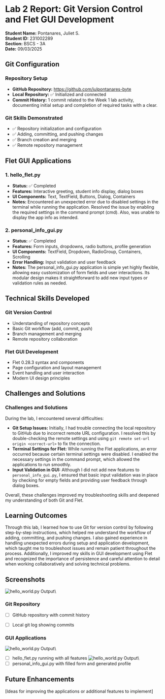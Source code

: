 # Lab 2 Report: Git Version Control and Flet GUI Development

**Student Name:** Pontanares, Juliet S.\
**Student ID:** 231002289\
**Section:** BSCS - 3A\
**Date:** 09/03/2025

## Git Configuration

### Repository Setup
- **GitHub Repository:** https://github.com/julpontanares-byte 
- **Local Repository:** ✅ Initialized and connected
- **Commit History:** 1 commit related to the Week 1 lab activity, documenting initial setup and completion of required tasks with a clear.

### Git Skills Demonstrated
- ✅ Repository initialization and configuration
- ✅ Adding, committing, and pushing changes
- ✅ Branch creation and merging
- ✅ Remote repository management

## Flet GUI Applications

### 1. hello_flet.py
- **Status:** ✅ Completed
- **Features:** Interactive greeting, student info display, dialog boxes
- **UI Components:** Text, TextField, Buttons, Dialog, Containers
- **Notes:** Encountered an unexpected error due to disabled settings in the terminal while running the application. Resolved the issue by enabling the required settings in the command prompt (cmd). Also, was unable to display the app info as intended.

### 2. personal_info_gui.py
- **Status:** ✅ Completed
- **Features:** Form inputs, dropdowns, radio buttons, profile generation
- **UI Components:** TextField, Dropdown, RadioGroup, Containers, Scrolling
- **Error Handling:** Input validation and user feedback
- **Notes:** The personal_info_gui.py application is simple yet highly flexible, allowing easy customization of form fields and user interactions. Its modular design makes it straightforward to add new input types or validation rules as needed.

## Technical Skills Developed

### Git Version Control
- Understanding of repository concepts
- Basic Git workflow (add, commit, push)
- Branch management and merging
- Remote repository collaboration

### Flet GUI Development
- Flet 0.28.3 syntax and components
- Page configuration and layout management
- Event handling and user interaction
- Modern UI design principles

## Challenges and Solutions

### Challenges and Solutions

During the lab, I encountered several difficulties:

- **Git Setup Issues:** Initially, I had trouble connecting the local repository to GitHub due to incorrect remote URL configuration. I resolved this by double-checking the remote settings and using `git remote set-url origin <correct-url>` to fix the connection.
- **Terminal Settings for Flet:** While running the Flet applications, an error occurred because certain terminal settings were disabled. I enabled the necessary settings in the command prompt, which allowed the applications to run smoothly.
- **Input Validation in GUI:** Although I did not add new features to `personal_info_gui.py`, I ensured that basic input validation was in place by checking for empty fields and providing user feedback through dialog boxes.

Overall, these challenges improved my troubleshooting skills and deepened my understanding of both Git and Flet.

## Learning Outcomes

Through this lab, I learned how to use Git for version control by following step-by-step instructions, which helped me understand the workflow of adding, committing, and pushing changes. I also gained experience in handling unexpected errors during setup and application development, which taught me to troubleshoot issues and remain patient throughout the process. Additionally, I improved my skills in GUI development using Flet and recognized the importance of persistence and careful attention to detail when working collaboratively and solving technical problems.

## Screenshots

![hello_world.py Output](lab1_screenshots/hello_world.png)\
### Git Repository
- [ ] GitHub repository with commit history
- [ ] Local git log showing commits


### GUI Applications
![hello_world.py Output](lab1_screenshots/hello_world.png)\
- [ ] hello_flet.py running with all features
![hello_world.py Output](lab1_screenshots/hello_world.png)\
- [ ] personal_info_gui.py with filled form and generated profile

## Future Enhancements

[Ideas for improving the applications or additional features to implement]